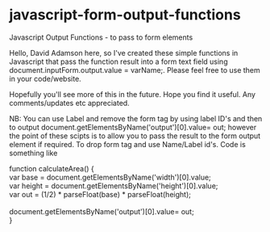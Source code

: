 # javascript-form-output-functions
Javascript Output Functions - to pass to form elements
<p>Hello, David Adamson here, so I've created these simple functions in Javascript that pass the function result into a form text field using document.inputForm.output.value = varName;.
    Please feel free to use them in your code/website.</p>
       <p>Hopefully you'll see more of this in the future. Hope you find it useful. Any comments/updates etc appreciated. </p>
    <p>NB: You can use Label and remove the form tag by using label ID's and then to output <span class="codeline">document.getElementsByName('output')[0].value= out;</span> however the point of these
        scipts is to allow you to pass the result to the form output element if required. To drop form tag and use Name/Label id's. Code is something like 
        <p><span class="codetext">
                function calculateArea() {<br>
                    var base = document.getElementsByName('width')[0].value;<br>
                    var height = document.getElementsByName('height')[0].value;<br>
                    var out = (1/2) * parseFloat(base) * parseFloat(height);<br>
                    <br>
                    document.getElementsByName('output')[0].value= out;
                   <br> 
                    }
        </span></p>
